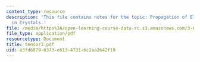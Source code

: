 ```yaml
---
content_type: resource
description: 'This file contains notes for the topic: Propagation of Elastic Waves
  in Crystals.'
file: /media/https%3A/open-learning-course-data-rc.s3.amazonaws.com/3-60-symmetry-structure-and-tensor-properties-of-materials-fall-2005/a3fd68796373e61347316c2aa2642f19_tensor3.pdf
file_type: application/pdf
resourcetype: Document
title: tensor3.pdf
uid: a3fd6879-6373-e613-4731-6c2aa2642f19
---
```

